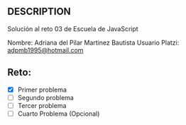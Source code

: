 ## DESCRIPTION

Solución al reto 03 de Escuela de JavaScript

Nombre: Adriana del Pilar Martinez Bautista
Usuario Platzi: adpmb1995@hotmail.com

## Reto:
  - [x] Primer problema
  - [ ] Segundo problema
  - [ ] Tercer problema
  - [ ] Cuarto Problema (Opcional)